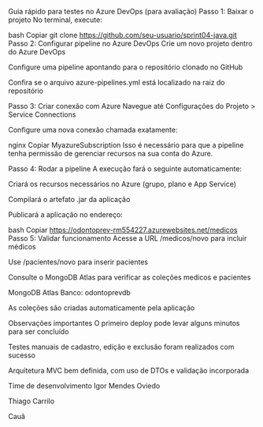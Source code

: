 Guia rápido para testes no Azure DevOps (para avaliação)
Passo 1: Baixar o projeto
No terminal, execute:

bash
Copiar
git clone https://github.com/seu-usuario/sprint04-java.git
Passo 2: Configurar pipeline no Azure DevOps
Crie um novo projeto dentro do Azure DevOps

Configure uma pipeline apontando para o repositório clonado no GitHub

Confira se o arquivo azure-pipelines.yml está localizado na raiz do repositório

Passo 3: Criar conexão com Azure
Navegue até Configurações do Projeto > Service Connections

Configure uma nova conexão chamada exatamente:

nginx
Copiar
MyazureSubscription
Isso é necessário para que a pipeline tenha permissão de gerenciar recursos na sua conta do Azure.

Passo 4: Rodar a pipeline
A execução fará o seguinte automaticamente:

Criará os recursos necessários no Azure (grupo, plano e App Service)

Compilará o artefato .jar da aplicação

Publicará a aplicação no endereço:

bash
Copiar
https://odontoprev-rm554227.azurewebsites.net/medicos
Passo 5: Validar funcionamento
Acesse a URL /medicos/novo para incluir médicos

Use /pacientes/novo para inserir pacientes

Consulte o MongoDB Atlas para verificar as coleções medicos e pacientes

MongoDB Atlas
Banco: odontoprevdb

As coleções são criadas automaticamente pela aplicação

Observações importantes
O primeiro deploy pode levar alguns minutos para ser concluído

Testes manuais de cadastro, edição e exclusão foram realizados com sucesso

Arquitetura MVC bem definida, com uso de DTOs e validação incorporada

Time de desenvolvimento
Igor Mendes Oviedo

Thiago Carrilo

Cauã
